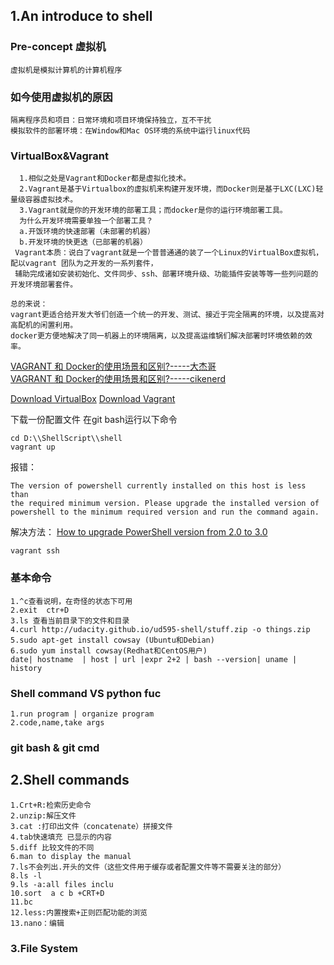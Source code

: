 
## 1.An introduce to shell 
### Pre-concept 虚拟机
    虚拟机是模拟计算机的计算机程序
### 如今使用虚拟机的原因
    隔离程序员和项目：日常环境和项目环境保持独立，互不干扰
    模拟软件的部署环境：在Window和Mac OS环境的系统中运行linux代码
### VirtualBox&Vagrant
      1.相似之处是Vagrant和Docker都是虚拟化技术。
      2.Vagrant是基于Virtualbox的虚拟机来构建开发环境，而Docker则是基于LXC(LXC)轻量级容器虚拟技术。  
      3.Vagrant就是你的开发环境的部署工具；而docker是你的运行环境部署工具。
      为什么开发环境需要单独一个部署工具？
      a.开饭环境的快速部署（未部署的机器）
      b.开发环境的快更迭（已部署的机器）
     Vagrant本质：说白了vagrant就是一个普普通通的装了一个Linux的VirtualBox虚拟机，配以vagrant 团队为之开发的一系列套件，
     辅助完成诸如安装初始化、文件同步、ssh、部署环境升级、功能插件安装等等一些列问题的开发环境部署套件。

    总的来说：
    vagrant更适合给开发大爷们创造一个统一的开发、测试、接近于完全隔离的环境，以及提高对高配机的闲置利用。
    docker更方便地解决了同一机器上的环境隔离，以及提高运维锅们解决部署时环境依赖的效率。



[VAGRANT 和 Docker的使用场景和区别?-----大杰哥](https://www.zhihu.com/question/32324376/answer/123239426)  
[VAGRANT 和 Docker的使用场景和区别?-----cikenerd](https://www.zhihu.com/question/32324376/answer/91562849)


   [Download VirtualBox](https://www.virtualbox.org/wiki/Downloads)
   [Download Vagrant](https://www.vagrantup.com/downloads.html)
   

下载一份配置文件
在git bash运行以下命令
```
cd D:\\ShellScript\\shell
vagrant up

```
报错：
```
The version of powershell currently installed on this host is less than
the required minimum version. Please upgrade the installed version of
powershell to the minimum required version and run the command again.
```
解决方法：
[How to upgrade PowerShell version from 2.0 to 3.0](https://stackoverflow.com/questions/19902239/how-to-upgrade-powershell-version-from-2-0-to-3-0?utm_medium=organic&utm_source=google_rich_qa&utm_campaign=google_rich_qa)
```
vagrant ssh
```

### 基本命令
    1.^c查看说明，在奇怪的状态下可用
    2.exit  ctr+D
    3.ls 查看当前目录下的文件和目录
    4.curl http://udacity.github.io/ud595-shell/stuff.zip -o things.zip
    5.sudo apt-get install cowsay (Ubuntu和Debian)
    6.sudo yum install cowsay(Redhat和CentOS用户)
    date| hostname  | host | url |expr 2+2 | bash --version| uname | history

### Shell command VS python fuc
    1.run program | organize program
    2.code,name,take args

### git bash & git cmd

## 2.Shell commands
    1.Crt+R:检索历史命令
    2.unzip:解压文件
    3.cat :打印出文件（concatenate）拼接文件
    4.tab快速填充 已显示的内容
    5.diff 比较文件的不同
    6.man to display the manual
    7.ls不会列出.开头的文件（这些文件用于缓存或者配置文件等不需要关注的部分）
    8.ls -l
    9.ls -a:all files inclu
    10.sort  a c b +CRT+D
    11.bc
    12.less:内置搜索+正则匹配功能的浏览
    13.nano：编辑

### 3.File System

